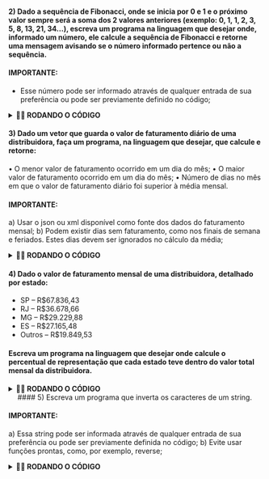 #### 2) Dado a sequência de Fibonacci, onde se inicia por 0 e 1 e o próximo valor sempre será a soma dos 2 valores anteriores (exemplo: 0, 1, 1, 2, 3, 5, 8, 13, 21, 34...), escreva um programa na linguagem que desejar onde, informado um número, ele calcule a sequência de Fibonacci e retorne uma mensagem avisando se o número informado pertence ou não a sequência.

#### IMPORTANTE:
* Esse número pode ser informado através de qualquer entrada de sua preferência ou pode ser previamente definido no código;

<details>
  <summary><strong>👨‍💻 RODANDO O CÓDIGO </strong></summary><br />

* Na IDE de sua preferência (usei o VS Code), execulte o código JAVA

* Você terá de digitar algum número inteiro

* O programa verificará os primeiros 25 números da sequência de Fibonacci

* Após digitar um número e clicar ENTER, você verá uma mensagem de confirmação se o número está ou não na sequência.

</details>


#### 3) Dado um vetor que guarda o valor de faturamento diário de uma distribuidora, faça um programa, na linguagem que desejar, que calcule e retorne:
• O menor valor de faturamento ocorrido em um dia do mês;
• O maior valor de faturamento ocorrido em um dia do mês;
• Número de dias no mês em que o valor de faturamento diário foi superior à média mensal.

#### IMPORTANTE:
a) Usar o json ou xml disponível como fonte dos dados do faturamento mensal;
b) Podem existir dias sem faturamento, como nos finais de semana e feriados. Estes dias devem ser ignorados no cálculo da média;

<details>
  <summary><strong>👨‍💻 RODANDO O CÓDIGO </strong></summary><br />

* Na IDE de sua preferência (usei o VS Code), execulte o código Python, poderá usar a extensão "Code Run"

* No console aparecerá o resultado das consultas ao arquivo JSON.

</details>


#### 4) Dado o valor de faturamento mensal de uma distribuidora, detalhado por estado:

* SP – R$67.836,43
* RJ – R$36.678,66
* MG – R$29.229,88
* ES – R$27.165,48
* Outros – R$19.849,53

#### Escreva um programa na linguagem que desejar onde calcule o percentual de representação que cada estado teve dentro do valor total mensal da distribuidora.

<details>
  <summary><strong>👨‍💻 RODANDO O CÓDIGO </strong></summary><br />

* Na IDE de sua preferência (usei o VS Code), execulte o código JavaScript, poderá usar a extensão "Code Run"

* No console aparecerá o resultado das porcentagens de acordo com cada estado.

</details>
 
#### 5) Escreva um programa que inverta os caracteres de um string.

#### IMPORTANTE:
a) Essa string pode ser informada através de qualquer entrada de sua preferência ou pode ser previamente definida no código;
b) Evite usar funções prontas, como, por exemplo, reverse;


<details>
  <summary><strong>👨‍💻 RODANDO O CÓDIGO </strong></summary><br />

* Na IDE de sua preferência (usei o VS Code), execulte o código Python, poderá usar a extensão "Code Run"

* No console aparecerá o resultado de teste da função reverseString

* Você poderá mudar o conteúdo passado por parâmetro no print e ver a função execultando o reverse normalmente.

</details>
